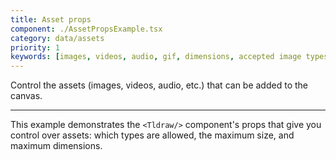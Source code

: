 ```yaml
---
title: Asset props
component: ./AssetPropsExample.tsx
category: data/assets
priority: 1
keywords: [images, videos, audio, gif, dimensions, accepted image types]
---
```


Control the assets (images, videos, audio, etc.) that can be added to the canvas.

---

This example demonstrates the `<Tldraw/>` component's props that give you control over assets: which types are allowed, the maximum size, and maximum dimensions.
